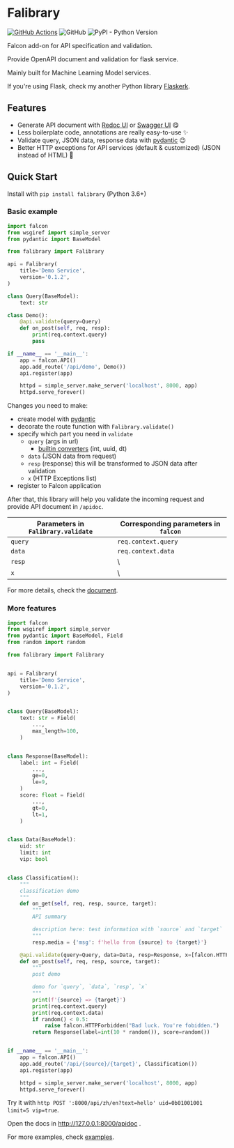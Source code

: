 # Falibrary

[![GitHub Actions](https://github.com/kemingy/falibrary/workflows/Python%20package/badge.svg)](https://github.com/kemingy/falibrary/actions)
![GitHub](https://img.shields.io/github/license/kemingy/falibrary)
![PyPI - Python Version](https://img.shields.io/pypi/pyversions/falibrary)

Falcon add-on for API specification and validation.

Provide OpenAPI document and validation for flask service.

Mainly built for Machine Learning Model services.

If you're using Flask, check my another Python library [Flaskerk](https://github.com/kemingy/flaskerk).

## Features

* Generate API document with [Redoc UI](https://github.com/Redocly/redoc) or [Swagger UI](https://github.com/swagger-api/swagger-ui) :yum:
* Less boilerplate code, annotations are really easy-to-use :sparkles:
* Validate query, JSON data, response data with [pydantic](https://github.com/samuelcolvin/pydantic/) :wink:
* Better HTTP exceptions for API services (default & customized) (JSON instead of HTML) :grimacing:

## Quick Start

Install with `pip install falibrary` (Python 3.6+)

### Basic example

```py
import falcon
from wsgiref import simple_server
from pydantic import BaseModel

from falibrary import Falibrary

api = Falibrary(
    title='Demo Service',
    version='0.1.2',
)

class Query(BaseModel):
    text: str

class Demo():
    @api.validate(query=Query)
    def on_post(self, req, resp):
        print(req.context.query)
        pass

if __name__ == '__main__':
    app = falcon.API()
    app.add_route('/api/demo', Demo())
    api.register(app)

    httpd = simple_server.make_server('localhost', 8000, app)
    httpd.serve_forever()
```

Changes you need to make:

* create model with [pydantic](https://github.com/samuelcolvin/pydantic/)
* decorate the route function with `Falibrary.validate()`
* specify which part you need in `validate`
  * `query` (args in url)
    * [builtin converters](https://falcon.readthedocs.io/en/stable/api/routing.html#built-in-converters) (int, uuid, dt)
  * `data` (JSON data from request)
  * `resp` (response) this will be transformed to JSON data after validation
  * `x` (HTTP Exceptions list)
* register to Falcon application

After that, this library will help you validate the incoming request and provide API document in `/apidoc`.

| Parameters in `Falibrary.validate` | Corresponding parameters in `falcon` |
| ------------- | ------------- |
| `query` | `req.context.query` |
| `data` | `req.context.data` |
| `resp` | \ |
| `x` | \ |

For more details, check the [document](https://falibrary.readthedocs.io/en/latest/).

### More features

```py
import falcon
from wsgiref import simple_server
from pydantic import BaseModel, Field
from random import random

from falibrary import Falibrary


api = Falibrary(
    title='Demo Service',
    version='0.1.2',
)


class Query(BaseModel):
    text: str = Field(
        ...,
        max_length=100,
    )


class Response(BaseModel):
    label: int = Field(
        ...,
        ge=0,
        le=9,
    )
    score: float = Field(
        ...,
        gt=0,
        lt=1,
    )


class Data(BaseModel):
    uid: str
    limit: int
    vip: bool


class Classification():
    """
    classification demo
    """
    def on_get(self, req, resp, source, target):
        """
        API summary

        description here: test information with `source` and `target`
        """
        resp.media = {'msg': f'hello from {source} to {target}'}

    @api.validate(query=Query, data=Data, resp=Response, x=[falcon.HTTP_403])
    def on_post(self, req, resp, source, target):
        """
        post demo

        demo for `query`, `data`, `resp`, `x`
        """
        print(f'{source} => {target}')
        print(req.context.query)
        print(req.context.data)
        if random() < 0.5:
            raise falcon.HTTPForbidden("Bad luck. You're fobidden.")
        return Response(label=int(10 * random()), score=random())


if __name__ == '__main__':
    app = falcon.API()
    app.add_route('/api/{source}/{target}', Classification())
    api.register(app)

    httpd = simple_server.make_server('localhost', 8000, app)
    httpd.serve_forever()
```

Try it with `http POST ':8000/api/zh/en?text=hello' uid=0b01001001 limit=5 vip=true`.

Open the docs in http://127.0.0.1:8000/apidoc .

For more examples, check [examples](/examples).
